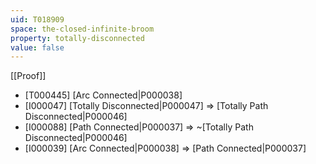 ```yaml
---
uid: T018909
space: the-closed-infinite-broom
property: totally-disconnected
value: false
---
```

[[Proof]]

* [T000445] [Arc Connected|P000038]
* [I000047] [Totally Disconnected|P000047] => [Totally Path Disconnected|P000046]
* [I000088] [Path Connected|P000037] => ~[Totally Path Disconnected|P000046]
* [I000039] [Arc Connected|P000038] => [Path Connected|P000037]


